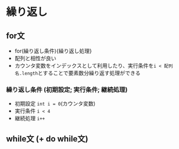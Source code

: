 # 繰り返し
## for文
- for(繰り返し条件){繰り返し処理}
- 配列と相性が良い
- カウンタ変数をインデックスとして利用したり、実行条件を`i < 配列名.length`とすることで要素数分繰り返す処理ができる
### 繰り返し条件 (初期設定; 実行条件; 継続処理)
- 初期設定 `int i = 0`(カウンタ変数)
- 実行条件 `i < 4`
- 継続処理 `i++`
## while文 (+ do while文)

